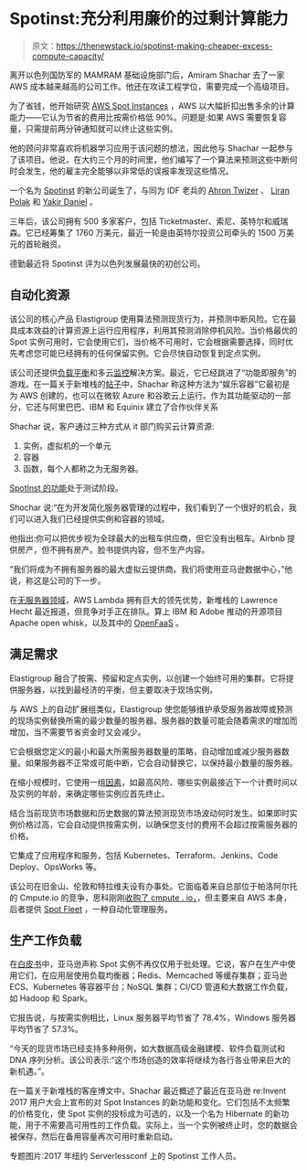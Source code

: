 # Spotinst:充分利用廉价的过剩计算能力

> 原文：<https://thenewstack.io/spotinst-making-cheaper-excess-compute-capacity/>

离开以色列国防军的 MAMRAM 基础设施部门后，Amiram Shachar 去了一家 AWS 成本越来越高的公司工作。他还在攻读工程学位，需要完成一个高级项目。

为了省钱，他开始研究 [AWS Spot Instances](https://aws.amazon.com/ec2/spot/) ，AWS 以大幅折扣出售多余的计算能力——它认为节省的费用比按需价格低 90%。问题是:如果 AWS 需要恢复容量，只需提前两分钟通知就可以终止这些实例。

他的顾问非常喜欢将机器学习应用于该问题的想法，因此他与 Shachar 一起参与了该项目。他说，在大约三个月的时间里，他们编写了一个算法来预测这些中断何时会发生，他的雇主完全能够以非常低的误报率发现这些情况。

一个名为 [Spotinst](https://spotinst.com/) 的新公司诞生了，与同为 IDF 老兵的 [Ahron Twizer](https://twitter.com/aharontwizer) 、 [Liran Polak](https://github.com/liranp) 和 [Yakir Daniel](https://twitter.com/yakir_daniel) 。

三年后，该公司拥有 500 多家客户，包括 Ticketmaster、索尼、英特尔和威瑞森。它已经筹集了 1760 万美元，最近一轮是由英特尔投资公司牵头的 1500 万美元的首轮融资。

德勤最近将 Spotinst 评为以色列发展最快的初创公司。

## 自动化资源

该公司的核心产品 Elastigroup 使用算法预测现货行为，并预测中断风险。它在最具成本效益的计算资源上运行应用程序，利用其预测消除停机风险。当价格最优的 Spot 实例可用时，它会使用它们，当价格不可用时，它会根据需要选择，同时优先考虑您可能已经拥有的任何保留实例。它会尽快自动恢复到定点实例。

该公司还提供[负载平衡](https://spotinst.com/products/multai-load-balancer/)和多云[监控](https://spotinst.com/products/spectrum/)解决方案。最近，它已经跳进了“功能即服务”的游戏。在一篇关于新堆栈的[帖子](https://thenewstack.io/funtainers-beauty-running-containers-functions/)中，Shachar 称这种方法为“娱乐容器”它最初是为 AWS 创建的，也可以在微软 Azure 和谷歌云上运行。作为其功能驱动的一部分，它还与阿里巴巴、IBM 和 Equinix 建立了合作伙伴关系

Shachar 说，客户通过三种方式从 it 部门购买云计算资源:

1.  实例，虚拟机的一个单元
2.  容器
3.  函数，每个人都称之为无服务器。

[SpotInst 的功能](https://spotinst.com/products/spotinst-functions/)处于测试阶段。

Shochar 说:“在为开发简化服务器管理的过程中，我们看到了一个很好的机会，我们可以进入我们已经提供实例和容器的领域。

他指出:你可以把优步视为全球最大的出租车供应商，但它没有出租车。Airbnb 提供房产，但不拥有房产。脸书提供内容，但不生产内容。

“我们将成为不拥有服务器的最大虚拟云提供商。我们将使用亚马逊数据中心，”他说，称这是公司的下一步。

在[无服务器领域](https://thenewstack.io/aws-lambda-still-towers-competition-much-longer/)，AWS Lambda 拥有巨大的领先优势，新堆栈的 Lawrence Hecht 最近报道，但竞争对手正在排队。算上 IBM 和 Adobe 推动的开源项目 Apache open whisk，以及其中的 [OpenFaaS](https://github.com/openfaas/faas) 。

## 满足需求

Elastigroup 融合了按需、预留和定点实例，以创建一个始终可用的集群。它将提供服务器，以找到最经济的平衡，但主要取决于现场实例。

与 AWS 上的自动扩展组类似，Elastigroup 使您能够维护承受服务器故障或预测的现场实例替换所需的最少数量的服务器。服务器的数量可能会随着需求的增加而增加，当不需要节省资金时又会减少。

它会根据您定义的最小和最大所需服务器数量的策略，自动增加或减少服务器数量。如果服务器不正常或可能中断，它会自动替换它，以保持最小数量的服务器。

在缩小规模时，它使用一组[因素](http://blog.spotinst.com/2015/10/08/top-10-features-of-elastigroup/)，如最高风险、哪些实例最接近下一个计费时间以及实例的年龄，来确定哪些实例应首先终止。

结合当前现货市场数据和历史数据的算法预测现货市场波动何时发生。如果即时实例价格过高，它会自动提供按需实例，以确保您支付的费用不会超过按需服务器的价格。

它集成了应用程序和服务，包括 Kubernetes、Terraform、Jenkins、Code Deploy、OpsWorks 等。

该公司在旧金山、伦敦和特拉维夫设有办事处。它面临着来自总部位于帕洛阿尔托的 Cmpute.io 的竞争，思科刚刚[收购了 cmpute . io，](https://www.theregister.co.uk/2017/12/08/cisco_acquires_cmpute_io/)，但主要来自 AWS 本身，后者提供 [Spot Fleet](http://docs.aws.amazon.com/AWSEC2/latest/UserGuide/spot-fleet.html) ，一种自动化管理服务。

## 生产工作负载

在[白皮书](https://spotinst.com/white-papers/the-state-of-the-amazon-ec2-spot-market/)中，亚马逊声称 Spot 实例不再仅仅用于批处理。它说，客户在生产中使用它们，在应用层使用负载均衡器；Redis、Memcached 等缓存集群；亚马逊 ECS、Kubernetes 等容器平台；NoSQL 集群；CI/CD 管道和大数据工作负载，如 Hadoop 和 Spark。

它报告说，与按需实例相比，Linux 服务器平均节省了 78.4%，Windows 服务器平均节省了 57.3%。

“今天的现货市场已经支持多种用例，如大数据高级金融建模、软件负载测试和 DNA 序列分析。该公司表示:“这个市场创造的效率将继续为各行各业带来巨大的新机遇。”。

在一篇关于新堆栈的客座博文中，Shachar 最近概述了最近在亚马逊 re:Invent 2017 用户大会上宣布的对 Spot Instances 的新功能和变化。它们包括不太频繁的价格变化，使 Spot 实例的投标成为可选的，以及一个名为 Hibernate 的新功能，用于不需要高可用性的工作负载。实际上，当一个实例被终止时，您的数据会被保存，然后在备用容量再次可用时重新启动。

专题图片:2017 年纽约 Serverlessconf 上的 Spotinst 工作人员。

<svg xmlns:xlink="http://www.w3.org/1999/xlink" viewBox="0 0 68 31" version="1.1"><title>Group</title> <desc>Created with Sketch.</desc></svg>